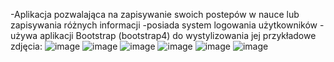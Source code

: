 -Aplikacja pozwalająca na zapisywanie swoich postepów w nauce lub zapisywania różnych informacji
-posiada system logowania użytkowników
-używa aplikacji Bootstrap (bootstrap4) do wystylizowania jej
przykładowe zdjęcia: 
![image](https://github.com/czekoladson/learning-log-app/assets/150178987/886c60cd-4b6b-4984-a509-7ef95514796b)
![image](https://github.com/czekoladson/learning-log-app/assets/150178987/6e400f67-8353-4279-a42d-f07dc3a1cdd7)
![image](https://github.com/czekoladson/learning-log-app/assets/150178987/4fae2c02-4ad4-490a-a9fa-fc5b62fc5b41)
![image](https://github.com/czekoladson/learning-log-app/assets/150178987/f4d4d95f-b84e-4948-9135-5df9dd127f5d)
![image](https://github.com/czekoladson/learning-log-app/assets/150178987/ef7d76b7-59e6-44d5-82a9-30cde8e4fc2c)
![image](https://github.com/czekoladson/learning-log-app/assets/150178987/16f8f2bb-0814-4a85-b2f0-0a066fabc3f8)



